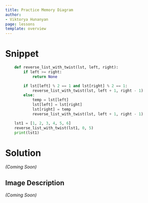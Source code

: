 ```yaml
---
title: Practice Memory Diagram
author:
- Viktorya Hunanyan
page: lessons
template: overview
---
```


# Snippet

```python
    def reverse_list_with_twist(lst, left, right):
        if left >= right:
            return None

        if lst[left] % 2 == 1 and lst[right] % 2 == 1:
            reverse_list_with_twist(lst, left + 1, right - 1)
        else:
            temp = lst[left]
            lst[left] = lst[right]
            lst[right] = temp
            reverse_list_with_twist(lst, left + 1, right - 1)

    lst1 = [1, 2, 3, 4, 5, 6]
    reverse_list_with_twist(lst1, 0, 5)
    print(lst1)
```

# Solution
*(Coming Soon)*
<!-- [Solution Video](https://youtu.be/mr_7bk3F6to)

<img class="img-fluid" src="/static/practice-mem-diagrams/silly-loop.png" alt="Image Description Here"  />  -->

## Image Description 
*(Coming Soon)*